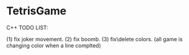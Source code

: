 # TetrisGame
C++
TODO LIST:

(1) fix joker movement.
(2) fix boomb.
(3) fix\delete colors. (all game is changing color when a line complted)
